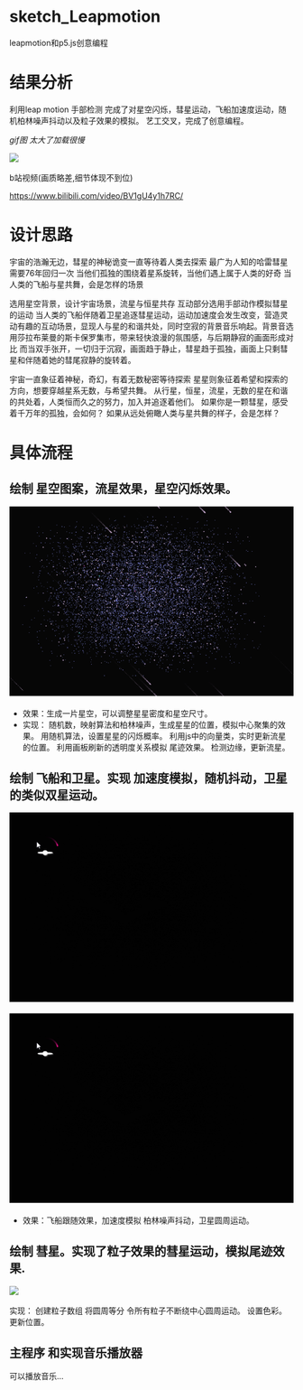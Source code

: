 # sketch_Leapmotion
 leapmotion和p5.js创意编程

# 结果分析
利用leap motion 手部检测
完成了对星空闪烁，彗星运动，飞船加速度运动，随机柏林噪声抖动以及粒子效果的模拟。
艺工交叉，完成了创意编程。

*gif图 太大了加载很慢*

![](https://github.com/igoguojia/sketch_Leapmotion/blob/main/gif/leapmotion.gif)

b站视频(画质略差,细节体现不到位)

https://www.bilibili.com/video/BV1gU4y1h7RC/

# 设计思路

宇宙的浩瀚无边，彗星的神秘诡变一直等待着人类去探索
最广为人知的哈雷彗星需要76年回归一次
当他们孤独的围绕着星系旋转，当他们遇上属于人类的好奇
当人类的飞船与星共舞，会是怎样的场景

选用星空背景，设计宇宙场景，流星与恒星共存
互动部分选用手部动作模拟彗星的运动
当人类的飞船伴随着卫星追逐彗星运动，运动加速度会发生改变，营造灵动有趣的互动场景，显现人与星的和谐共处，同时空寂的背景音乐响起。背景音选用莎拉布莱曼的斯卡保罗集市，带来轻快浪漫的氛围感，与后期静寂的画面形成对比
而当双手张开，一切归于沉寂，画面趋于静止，彗星趋于孤独，画面上只剩彗星和伴随着她的彗尾寂静的旋转着。

宇宙一直象征着神秘，奇幻，有着无数秘密等待探索
星星则象征着希望和探索的方向，想要穿越星系无数，与希望共舞。
从行星，恒星，流星，无数的星在和谐的共处着，人类恒而久之的努力，加入并追逐着他们。
如果你是一颗彗星，感受着千万年的孤独，会如何？
如果从远处俯瞰人类与星共舞的样子，会是怎样？

# 具体流程
## 绘制 星空图案，流星效果，星空闪烁效果。
![](https://github.com/igoguojia/sketch_Leapmotion/blob/main/gif/l2.gif)
- 效果：生成一片星空，可以调整星星密度和星空尺寸。
- 实现：
	随机数，映射算法和柏林噪声，生成星星的位置，模拟中心聚集的效果。
	用随机算法，设置星星的闪烁概率。
	利用js中的向量类，实时更新流星的位置。
	利用画板刷新的透明度关系模拟 尾迹效果。
	检测边缘，更新流星。


## 绘制 飞船和卫星。实现 加速度模拟，随机抖动，卫星的类似双星运动。
![](https://github.com/igoguojia/sketch_Leapmotion/blob/main/gif/l3.gif)



![](https://github.com/igoguojia/sketch_Leapmotion/blob/main/gif/l4.gif)



- 效果：飞船跟随效果，加速度模拟 柏林噪声抖动，卫星圆周运动。

## 绘制 彗星。实现了粒子效果的彗星运动，模拟尾迹效果.

![](https://github.com/igoguojia/sketch_Leapmotion/blob/main/gif/l5.gif)

实现：
创建粒子数组
将圆周等分
令所有粒子不断绕中心圆周运动。
设置色彩。
更新位置。



## 主程序 和实现音乐播放器

可以播放音乐...

